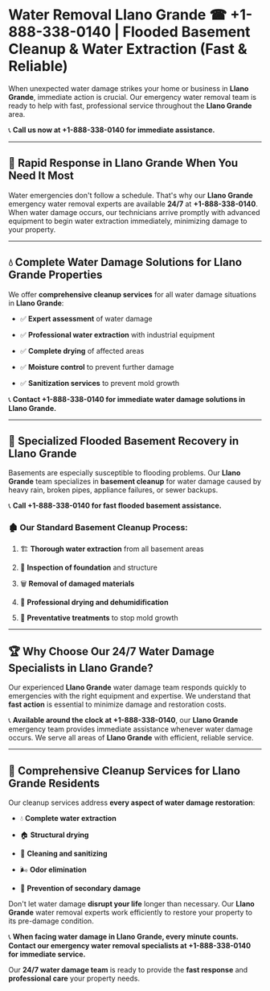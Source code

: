 # Water Removal Llano Grande ☎ +1-888-338-0140 | Flooded Basement Cleanup & Water Extraction (Fast & Reliable)

When unexpected water damage strikes your home or business in **Llano Grande**, immediate action is crucial. Our emergency water removal team is ready to help with fast, professional service throughout the **Llano Grande** area. 

📞 **Call us now at +1-888-338-0140 for immediate assistance.**
---
## 🚀 Rapid Response in Llano Grande When You Need It Most
Water emergencies don't follow a schedule. That's why our **Llano Grande** emergency water removal experts are available **24/7** at **+1-888-338-0140**. When water damage occurs, our technicians arrive promptly with advanced equipment to begin water extraction immediately, minimizing damage to your property.
---
## 💧 Complete Water Damage Solutions for Llano Grande Properties
We offer **comprehensive cleanup services** for all water damage situations in **Llano Grande**:
- ✅ **Expert assessment** of water damage  
- ✅ **Professional water extraction** with industrial equipment  
- ✅ **Complete drying** of affected areas  
- ✅ **Moisture control** to prevent further damage  
- ✅ **Sanitization services** to prevent mold growth  
📞 **Contact +1-888-338-0140 for immediate water damage solutions in Llano Grande.**
---
## 🌊 Specialized Flooded Basement Recovery in Llano Grande
Basements are especially susceptible to flooding problems. Our **Llano Grande** team specializes in **basement cleanup** for water damage caused by heavy rain, broken pipes, appliance failures, or sewer backups. 
📞 **Call +1-888-338-0140 for fast flooded basement assistance.**
### 🏚️ Our Standard Basement Cleanup Process:
1. 🏗️ **Thorough water extraction** from all basement areas  
2. 🔎 **Inspection of foundation** and structure  
3. 🗑️ **Removal of damaged materials**  
4. 💨 **Professional drying and dehumidification**  
5. 🚫 **Preventative treatments** to stop mold growth  
---
## 🏆 Why Choose Our 24/7 Water Damage Specialists in Llano Grande?
Our experienced **Llano Grande** water damage team responds quickly to emergencies with the right equipment and expertise. We understand that **fast action** is essential to minimize damage and restoration costs.
📞 **Available around the clock at +1-888-338-0140**, our **Llano Grande** emergency team provides immediate assistance whenever water damage occurs. We serve all areas of **Llano Grande** with efficient, reliable service.
---
## 🧹 Comprehensive Cleanup Services for Llano Grande Residents
Our cleanup services address **every aspect of water damage restoration**:
- 💧 **Complete water extraction**  
- 🏠 **Structural drying**  
- 🧼 **Cleaning and sanitizing**  
- 🌬️ **Odor elimination**  
- 🚫 **Prevention of secondary damage**  
Don't let water damage **disrupt your life** longer than necessary. Our **Llano Grande** water removal experts work efficiently to restore your property to its pre-damage condition.
📞 **When facing water damage in Llano Grande, every minute counts. Contact our emergency water removal specialists at +1-888-338-0140 for immediate service.**
Our **24/7 water damage team** is ready to provide the **fast response** and **professional care** your property needs.
